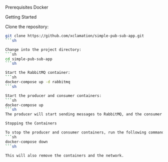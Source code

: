 Prerequisites
Docker

Getting Started

Clone the repository:
```sh
git clone https://github.com/xclamation/simple-pub-sub-app.git
```sh

Change into the project directory:
```sh
cd simple-pub-sub-app
```sh

Start the RabbitMQ container:
```sh
docker-compose up -d rabbitmq
```sh

Start the producer and consumer containers:
```sh
docker-compose up
```sh
The producer will start sending messages to RabbitMQ, and the consumer will start processing them.

Stopping the Containers

To stop the producer and consumer containers, run the following command:
```sh
docker-compose down
```sh

This will also remove the containers and the network.
